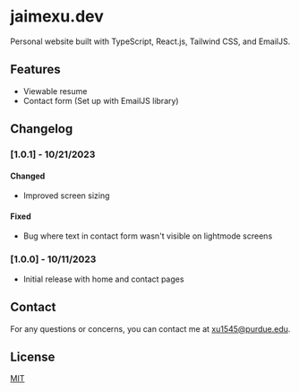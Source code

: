 # jaimexu.dev

Personal website built with TypeScript, React.js, Tailwind CSS, and EmailJS.

## Features

- Viewable resume
- Contact form (Set up with EmailJS library)

## Changelog

### [1.0.1] - 10/21/2023

#### Changed

- Improved screen sizing

#### Fixed

- Bug where text in contact form wasn't visible on lightmode screens

### [1.0.0] - 10/11/2023

- Initial release with home and contact pages

## Contact

For any questions or concerns, you can contact me at [xu1545@purdue.edu](mailto:xu1545@purdue.edu).

## License

[MIT](https://choosealicense.com/licenses/mit/)
